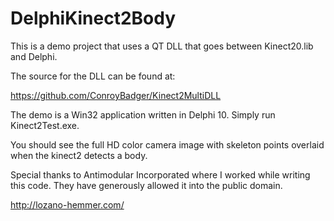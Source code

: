 # DelphiKinect2Body

This is a demo project that uses a QT DLL that goes between Kinect20.lib and Delphi.

The source for the DLL can be found at:

https://github.com/ConroyBadger/Kinect2MultiDLL

The demo is a Win32 application written in Delphi 10. Simply run Kinect2Test.exe.

You should see the full HD color camera image with skeleton points overlaid when the kinect2 detects a body.

Special thanks to Antimodular Incorporated where I worked while writing this code. They have generously allowed it into the public domain.

http://lozano-hemmer.com/